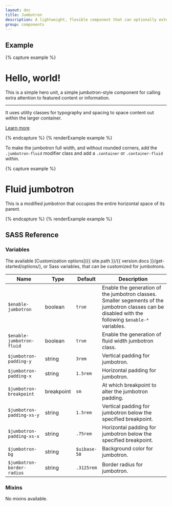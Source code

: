 ```yaml
---
layout: doc
title: Jumbotron
description: A lightweight, flexible component that can optionally extend the entire viewport to showcase key marketing messages on your site.
group: components
---
```


## Example

{% capture example %}
<div class="jumbotron">
  <h1>Hello, world!</h1>
  <p class="lead">This is a simple hero unit, a simple jumbotron-style component for calling extra attention to featured content or information.</p>
  <hr class="my-2">
  <p>It uses utility classes for typography and spacing to space content out within the larger container.</p>
  <p class="lead">
    <a class="btn btn-primary btn-lg" href="#" role="button">Learn more</a>
  </p>
</div>
{% endcapture %}
{% renderExample example %}

To make the jumbotron full width, and without rounded corners, add the `.jumbotron-fluid` modifier class and add a `.container` or `.container-fluid` within.

{% capture example %}
<div class="jumbotron jumbotron-fluid">
  <div class="container">
    <h1>Fluid jumbotron</h1>
    <p class="lead">This is a modified jumbotron that occupies the entire horizontal space of its parent.</p>
  </div>
</div>
{% endcapture %}
{% renderExample example %}

## SASS Reference

### Variables

The available [Customization options]({{ site.path }}/{{ version.docs }}/get-started/options/), or Sass variables, that can be customized for jumbotrons.

<div class="table-scroll">
  <table class="table table-bordered table-striped">
    <thead>
      <tr>
        <th style="width: 100px;">Name</th>
        <th style="width: 50px;">Type</th>
        <th style="width: 50px;">Default</th>
        <th>Description</th>
      </tr>
    </thead>
    <tbody>
      <tr>
        <td><code>$enable-jumbotron</code></td>
        <td>boolean</td>
        <td><code>true</code></td>
        <td>
          Enable the generation of the jumbotron classes.
          Smaller segements of the jumbotron classes can be disabled with the following <code>$enable-*</code> variables.
        </td>
      </tr>
      <tr>
        <td><code>$enable-jumbotron-fluid</code></td>
        <td>boolean</td>
        <td><code>true</code></td>
        <td>
          Enable the generation of fluid width jumbotron class.
        </td>
      </tr>
      <tr>
        <td><code>$jumbotron-padding-y</code></td>
        <td>string</td>
        <td><code>3rem</code></td>
        <td>
          Vertical padding for jumbotron.
        </td>
      </tr>
      <tr>
        <td><code>$jumbotron-padding-x</code></td>
        <td>string</td>
        <td><code>1.5rem</code></td>
        <td>
          Horizontal padding for jumbotron.
        </td>
      </tr>
      <tr>
        <td><code>$jumbotron-breakpoint</code></td>
        <td>breakpoint</td>
        <td><code>sm</code></td>
        <td>
          At which breakpoint to alter the jumbotron padding.
        </td>
      </tr>
      <tr>
        <td><code>$jumbotron-padding-xs-y</code></td>
        <td>string</td>
        <td><code>1.5rem</code></td>
        <td>
          Vertical padding for jumbotron below the specified breakpoint.
        </td>
      </tr>
      <tr>
        <td><code>$jumbotron-padding-xs-x</code></td>
        <td>string</td>
        <td><code>.75rem</code></td>
        <td>
          Horizontal padding for jumbotron below the specified breakpoint.
        </td>
      </tr>
      <tr>
        <td><code>$jumbotron-bg</code></td>
        <td>string</td>
        <td><code>$uibase-50</code></td>
        <td>
          Background color for jumbotron.
        </td>
      </tr>
      <tr>
        <td><code>$jumbotron-border-radius</code></td>
        <td>string</td>
        <td><code>.3125rem</code></td>
        <td>
          Border radius for jumbotron.
        </td>
      </tr>
    </tbody>
  </table>
</div>

### Mixins

No mixins available.
